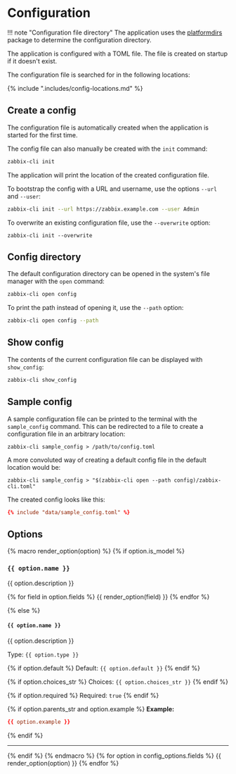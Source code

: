 # Configuration

!!! note "Configuration file directory"
    The application uses the [platformdirs](https://pypi.org/project/platformdirs/) package to determine the configuration directory.

The application is configured with a TOML file. The file is created on startup if it doesn't exist.

The configuration file is searched for in the following locations:

{% include ".includes/config-locations.md" %}

<!-- TODO: Gather the different paths in CI, then combine them to construct the config-locations.md file -->

## Create a config

The configuration file is automatically created when the application is started for the first time.

The config file can also manually be created with the `init` command:

```bash
zabbix-cli init
```

The application will print the location of the created configuration file.

To bootstrap the config with a URL and username, use the options `--url` and `--user`:

```bash
zabbix-cli init --url https://zabbix.example.com --user Admin
```

To overwrite an existing configuration file, use the `--overwrite` option:

```
zabbix-cli init --overwrite
```

## Config directory

The default configuration directory can be opened in the system's file manager with the `open` command:

```bash
zabbix-cli open config
```

To print the path instead of opening it, use the `--path` option:

```bash
zabbix-cli open config --path
```

## Show config

The contents of the current configuration file can be displayed with `show_config`:

```bash
zabbix-cli show_config
```

## Sample config

A sample configuration file can be printed to the terminal with the `sample_config` command. This can be redirected to a file to create a configuration file in an arbitrary location:

```
zabbix-cli sample_config > /path/to/config.toml
```

A more convoluted way of creating a default config file in the default location would be:

```
zabbix-cli sample_config > "$(zabbix-cli open --path config)/zabbix-cli.toml"
```

The created config looks like this:

```toml
{% include "data/sample_config.toml" %}
```

## Options

{% macro render_option(option) %}
{% if option.is_model %}

### `{{ option.name }}`

{{ option.description }}

{% for field in option.fields %}
{{ render_option(field) }}
{% endfor %}

{% else %}

#### `{{ option.name }}`

{{ option.description }}

Type: `{{ option.type }}`

{% if option.default %}
Default: `{{ option.default }}`
{% endif %}

{% if option.choices_str %}
Choices: `{{ option.choices_str }}`
{% endif %}

{% if option.required %}
Required: `true`
{% endif %}

{% if option.parents_str and option.example %}
**Example:**

```toml
{{ option.example }}
```

{% endif %}

----

{% endif %}
{% endmacro %}
{% for option in config_options.fields %}
{{ render_option(option) }}
{% endfor %}
